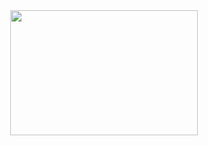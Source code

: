 <div align="center">
    <img src="https://github.com/utkarsh006/Learn-Kotlin/blob/main/.github/example%20img/LEARN%20KOTLIN.png" width="300" height="200"/>
</div>  
